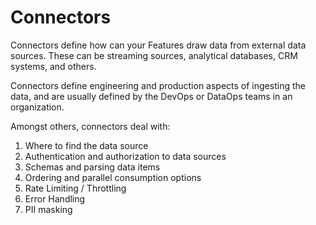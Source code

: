 # Connectors

Connectors define how can your Features draw data from external data sources. These can be streaming sources,
analytical databases, CRM systems, and others. 



Connectors define engineering and production aspects of ingesting the data, and are usually defined by the DevOps or
DataOps teams in an organization. 



Amongst others, connectors deal with:

1. Where to find the data source
2. Authentication and authorization to data sources
3. Schemas and parsing data items
4. Ordering and parallel consumption options
5. Rate Limiting / Throttling
6. Error Handling
7. PII masking

